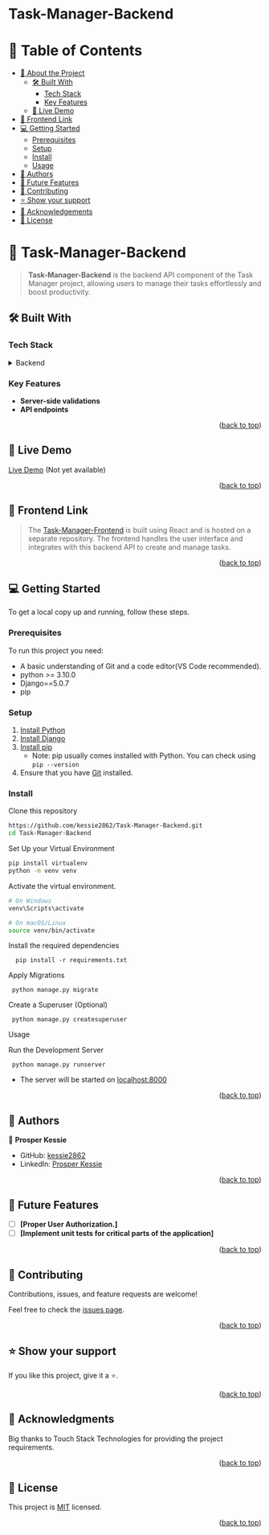# Task-Manager-Backend

<a name="readme-top"></a>

<!-- TABLE OF CONTENTS -->

# 📗 Table of Contents

- [📖 About the Project](#about-project)
  - [🛠 Built With](#built-with)
    - [Tech Stack](#tech-stack)
    - [Key Features](#key-features)
  - [🚀 Live Demo](#live-demo)
- [🔗 Frontend Link](#frontend-link)
- [💻 Getting Started](#getting-started)
  - [Prerequisites](#prerequisites)
  - [Setup](#setup)
  - [Install](#install)
  - [Usage](#usage)
- [👥 Authors](#authors)
- [🔭 Future Features](#future-features)
- [🤝 Contributing](#contributing)
- [⭐️ Show your support](#support)
- [🙏 Acknowledgements](#acknowledgements)
- [📝 License](#license)

<!-- PROJECT DESCRIPTION -->

# 📖 Task-Manager-Backend <a name="about-project"></a>

> **Task-Manager-Backend** is the backend API component of the Task Manager project, allowing users to manage their tasks effortlessly and boost productivity.

## 🛠 Built With <a name="built-with"></a>

### Tech Stack <a name="tech-stack"></a>

<details>
  <summary>Backend</summary>
  <ul>
    <li>Python</li>
    <li>Django</li>
    <li>Django REST framework</li>
    <li>SQLite</li>
  </ul>
</details>

<!-- Features -->

### Key Features <a name="key-features"></a>

- **Server-side validations**
- **API endpoints**

<p align="right">(<a href="#readme-top">back to top</a>)</p>

## 🚀 Live Demo <a name="live-demo"></a>

[Live Demo](#) (Not yet available)

<p align="right">(<a href="#readme-top">back to top</a>)</p>

## 🔗 Frontend Link <a name="frontend-link"></a>

> The [Task-Manager-Frontend](https://github.com/kessie2862/Task-Manager-Frontend) is built using React and is hosted on a separate repository. The frontend handles the user interface and integrates with this backend API to create and manage tasks.

<p align="right">(<a href="#readme-top">back to top</a>)</p>

## 💻 Getting Started <a name="getting-started"></a>

To get a local copy up and running, follow these steps.

### Prerequisites <a name="prerequisites"></a>

To run this project you need:

- A basic understanding of Git and a code editor(VS Code recommended).
- python >= 3.10.0
- Django==5.0.7
- pip


### Setup <a name="setup"></a>

1. [Install Python](https://www.python.org/)
2. [Install Django](https://www.djangoproject.com/)
3. [Install pip](https://pypi.org/project/pip/)
   - Note: pip usually comes installed with Python. You can check using `pip --version`
4. Ensure that you have [Git](https://git-scm.com/) installed.


### Install <a name="install"></a>

Clone this repository
```bash
https://github.com/kessie2862/Task-Manager-Backend.git
cd Task-Manager-Backend
```

Set Up your Virtual Environment

``````bash
pip install virtualenv
python -m venv venv

``````

Activate the virtual environment.

``````bash
# On Windows
venv\Scripts\activate

# On macOS/Linux
source venv/bin/activate

``````

Install the required dependencies

```
  pip install -r requirements.txt

```

Apply Migrations

```
 python manage.py migrate

```

Create a Superuser (Optional)

```
 python manage.py createsuperuser

```
Usage <a name="usage"></a>

Run the Development Server

```
 python manage.py runserver

```
- The server will be started on [localhost:8000](http://127.0.0.1:8000/)

<p align="right">(<a href="#readme-top">back to top</a>)</p>

<!-- AUTHORS -->

## 👥 Authors <a name="authors"></a>

👤 **Prosper Kessie**

- GitHub: [kessie2862](https://github.com/kessie2862)
- LinkedIn: [Prosper Kessie](https://www.linkedin.com/in/prosperkessie/)


<p align="right">(<a href="#readme-top">back to top</a>)</p>

<!-- FUTURE FEATURES -->

## 🔭 Future Features <a name="future-features"></a>

- [ ] **[Proper User Authorization.]**
- [ ] **[Implement unit tests for critical parts of the application]**

<p align="right">(<a href="#readme-top">back to top</a>)</p>

<!-- CONTRIBUTING -->

## 🤝 Contributing <a name="contributing"></a>

Contributions, issues, and feature requests are welcome!

Feel free to check the [issues page](https://github.com/kessie2862/Task-Manager-Backend/issues).

<p align="right">(<a href="#readme-top">back to top</a>)</p>

<!-- SUPPORT -->

## ⭐️ Show your support <a name="support"></a>

If you like this project, give it a ⭐.

<p align="right">(<a href="#readme-top">back to top</a>)</p>

<!-- ACKNOWLEDGEMENTS -->

## 🙏 Acknowledgments <a name="acknowledgements"></a>

Big thanks to Touch Stack Technologies for providing the project requirements.

<p align="right">(<a href="#readme-top">back to top</a>)</p>

## 📝 License <a name="license"></a>

This project is [MIT](https://github.com/kessie2862/Task-Manager-Backend/blob/main/LICENSE) licensed.

<p align="right">(<a href="#readme-top">back to top</a>)</p>

